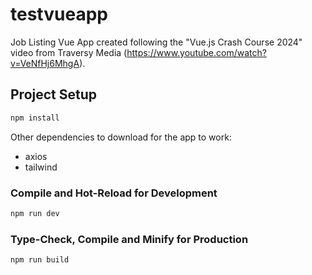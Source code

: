 # testvueapp

Job Listing Vue App created following the "Vue.js Crash Course 2024" video from Traversy Media (https://www.youtube.com/watch?v=VeNfHj6MhgA).

## Project Setup

```sh
npm install
```

Other dependencies to download for the app to work:
- axios
- tailwind


### Compile and Hot-Reload for Development

```sh
npm run dev
```

### Type-Check, Compile and Minify for Production

```sh
npm run build
```
